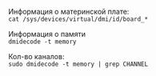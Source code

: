 Информация о материнской плате:  
`cat /sys/devices/virtual/dmi/id/board_*`

Информация о памяти  
`dmidecode -t memory`

Кол-во каналов:  
`sudo dmidecode -t memory | grep CHANNEL`
